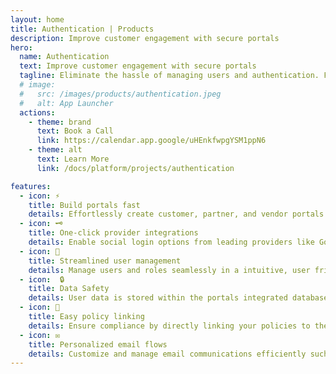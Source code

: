 ```yaml
---
layout: home
title: Authentication | Products
description: Improve customer engagement with secure portals
hero:
  name: Authentication
  text: Improve customer engagement with secure portals
  tagline: Eliminate the hassle of managing users and authentication. Focus on delivering apps for customers, vendors, partners, and suppliers.
  # image:
  #   src: /images/products/authentication.jpeg
  #   alt: App Launcher
  actions:
    - theme: brand
      text: Book a Call
      link: https://calendar.app.google/uHEnkfwpgYSM1ppN6
    - theme: alt
      text: Learn More
      link: /docs/platform/projects/authentication

features:
  - icon: ⚡
    title: Build portals fast
    details: Effortlessly create customer, partner, and vendor portals with out of the box sign-up pages, authentication and more.
  - icon: 🗝️
    title: One-click provider integrations
    details: Enable social login options from leading providers like Google, Auth0, GitHub, and GitLab in one-click.
  - icon: 👥
    title: Streamlined user management
    details: Manage users and roles seamlessly in a intuitive, user friendly UI.
  - icon:  🔒
    title: Data Safety
    details: User data is stored within the portals integrated database ensure security and giving you full control.
  - icon: 📜
    title: Easy policy linking
    details: Ensure compliance by directly linking your policies to the sign-up page in the configuration.
  - icon: ✉️
    title: Personalized email flows
    details: Customize and manage email communications efficiently such as sign up, password update and more easily.
---
```


<script setup>
import BannerCta from '@theme/components/banners/BannerCta.vue'
import Footer from '@theme/components/Footer.vue'
import locale from '@theme/../../locales/en'
</script>

<section class="mt-32">
  <BannerCta v-bind="locale.home.sectionBannerCta" />

  <!-- <NewsLetter /> -->

  <Footer v-bind="locale.footer" />
</section>